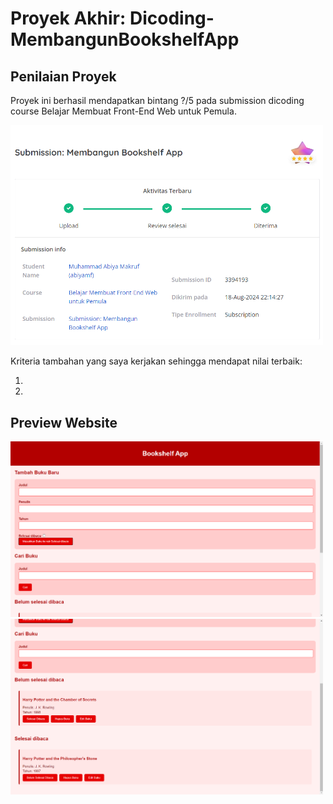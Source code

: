 # Proyek Akhir: Dicoding-MembangunBookshelfApp

## Penilaian Proyek

Proyek ini berhasil mendapatkan bintang ?/5 pada submission dicoding course Belajar Membuat Front-End Web untuk Pemula.

<img src="https://raw.githubusercontent.com/AbiyaMakruf/Dicoding-MembangunBookshelfApp/main/assets/images/nilai.png" width="500">

Kriteria tambahan yang saya kerjakan sehingga mendapat nilai terbaik:

1. 
2. 

## Preview Website

<img src="https://raw.githubusercontent.com/AbiyaMakruf/Dicoding-MembangunBookshelfApp/main/assets/images/preview-1.png" width="500">

<img src="https://raw.githubusercontent.com/AbiyaMakruf/Dicoding-MembangunBookshelfApp/main/assets/images/preview-2.png" width="500">
